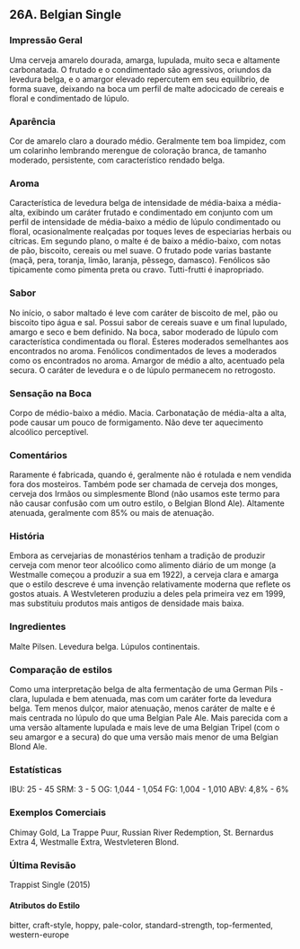 ## 26A. Belgian Single

### Impressão Geral

Uma cerveja amarelo dourada, amarga, lupulada, muito seca e altamente carbonatada. O frutado e o condimentado são agressivos, oriundos da levedura belga, e o amargor elevado repercutem em seu equilíbrio, de forma suave, deixando na boca um perfil de malte adocicado de cereais e floral e condimentado de lúpulo.

### Aparência

Cor de amarelo claro a dourado médio. Geralmente tem boa limpidez, com um colarinho lembrando merengue de coloração branca, de tamanho moderado, persistente, com característico rendado belga.

### Aroma

Característica de levedura belga de intensidade de média-baixa a média-alta, exibindo um caráter frutado e condimentado em conjunto com um perfil de intensidade de média-baixo a médio de lúpulo condimentado ou floral, ocasionalmente realçadas por toques leves de especiarias herbais ou cítricas. Em segundo plano, o malte é de baixo a médio-baixo, com notas de pão, biscoito, cereais ou mel suave. O frutado pode varias bastante (maçã, pera, toranja, limão, laranja, pêssego, damasco). Fenólicos são tipicamente como pimenta preta ou cravo. Tutti-frutti é inapropriado.

### Sabor

No início, o sabor maltado é leve com caráter de biscoito de mel, pão ou biscoito tipo água e sal. Possui sabor de cereais suave e um final lupulado, amargo e seco e bem definido. Na boca, sabor moderado de lúpulo com característica condimentada ou floral. Ésteres moderados semelhantes aos encontrados no aroma. Fenólicos condimentados de leves a moderados como os encontrados no aroma. Amargor de médio a alto, acentuado pela secura. O caráter de levedura e o de lúpulo permanecem no retrogosto.

### Sensação na Boca

Corpo de médio-baixo a médio. Macia. Carbonatação de média-alta a alta, pode causar um pouco de formigamento. Não deve ter aquecimento alcoólico perceptível.

### Comentários

Raramente é fabricada, quando é, geralmente não é rotulada e nem vendida fora dos mosteiros. Também pode ser chamada de cerveja dos monges, cerveja dos Irmãos ou simplesmente Blond (não usamos este termo para não causar confusão com um outro estilo, o Belgian Blond Ale). Altamente atenuada, geralmente com 85% ou mais de atenuação.

### História

Embora as cervejarias de monastérios tenham a tradição de produzir cerveja com menor teor alcoólico como alimento diário de um monge (a Westmalle começou a produzir a sua em 1922), a cerveja clara e amarga que o estilo descreve é uma invenção relativamente moderna que reflete os gostos atuais. A Westvleteren produziu a deles pela primeira vez em 1999, mas substituiu produtos mais antigos de densidade mais baixa.

### Ingredientes

Malte Pilsen. Levedura belga. Lúpulos continentais.

### Comparação de estilos

Como uma interpretação belga de alta fermentação de uma German Pils - clara, lupulada e bem atenuada, mas com um caráter forte da levedura belga. Tem menos dulçor, maior atenuação, menos caráter de malte e é mais centrada no lúpulo do que uma Belgian Pale Ale. Mais parecida com a uma versão altamente lupulada e mais leve de uma Belgian Tripel (com o seu amargor e a secura) do que uma versão mais menor de uma Belgian Blond Ale.

### Estatísticas

IBU: 25 - 45
SRM: 3 - 5
OG: 1,044 - 1,054
FG: 1,004 - 1,010
ABV: 4,8% - 6%

### Exemplos Comerciais

Chimay Gold, La Trappe Puur, Russian River Redemption, St. Bernardus Extra 4, Westmalle Extra, Westvleteren Blond.

### Última Revisão

Trappist Single (2015)
#### Atributos do Estilo

bitter, craft-style, hoppy, pale-color, standard-strength, top-fermented, western-europe
